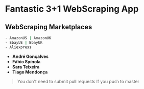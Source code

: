 # Fantastic 3+1 WebScraping App

## WebScraping Marketplaces

```sh
- AmazonUS | AmazonUK
- EbayUS | EbayUK
- Aliexpress
```
- **André Gonçalves**
- **Fábio Spínola**
- **Sara Teixeira**
- **Tiago Mendonça**

>You don't need to submit pull requests
>If you push to master
